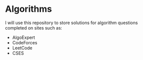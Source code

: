 # Algorithms

I will use this repository to store solutions for algorithm questions completed on sites such as:

- AlgoExpert
- CodeForces
- LeetCode
- CSES

